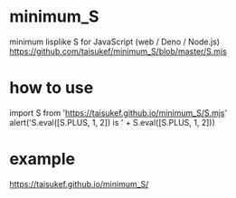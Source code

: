 # minimum_S
minimum lisplike S for JavaScript (web / Deno / Node.js)  
https://github.com/taisukef/minimum_S/blob/master/S.mjs  

# how to use
import S from 'https://taisukef.github.io/minimum_S/S.mjs'  
alert('S.eval([S.PLUS, 1, 2]) is ' + S.eval([S.PLUS, 1, 2]))  

# example
https://taisukef.github.io/minimum_S/  
